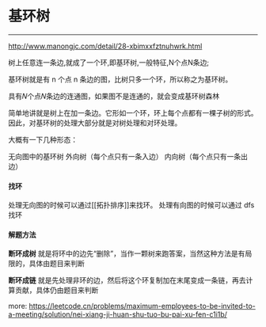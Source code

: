 # 基环树

---
http://www.manongjc.com/detail/28-xbimxxfztnuhwrk.html


树上任意连一条边,就成了一个环,即基环树,一般特征,N个点N条边;

基环树就是有 n 个点 n 条边的图，比树只多一个环，所以称之为基环树。

具有𝑁个点𝑁条边的连通图，如果图不是连通的，就会变成基环树森林

简单地讲就是树上在加一条边。它形如一个环，环上每个点都有一棵子树的形式。因此，对基环树的处理大部分就是对树处理和对环处理。

大概有一下几种形态：

无向图中的基环树
外向树（每个点只有一条入边）
内向树（每个点只有一条出边）


#### 找环
处理无向图的时候可以通过[[拓扑排序]]来找环。
处理有向图的时候可以通过 dfs 找环

#### 解题方法
**断环成树**
就是将环中的边先“删除”，当作一颗树来跑答案，当然这种方法是有局限的，具体由题目来判断

**断环成链**
就是先处理非环的边，然后将这个环复制加在末尾变成一条链，再去计算贡献，具体仍由题目来判断


more:
https://leetcode.cn/problems/maximum-employees-to-be-invited-to-a-meeting/solution/nei-xiang-ji-huan-shu-tuo-bu-pai-xu-fen-c1i1b/

